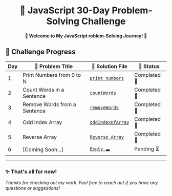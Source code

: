   <h1 align="center">🚀 JavaScript 30-Day Problem-Solving Challenge</h1>



<h4  align="center" > 🚀 Welcome to My JavaScript roblem-Solving Journey! 🎯 </h4> 


## 📅 Challenge Progress  

| Day | 📌 Problem Title  | 📂 Solution File | 📆 Status |
|----|--------------------|-----------------|---|
| 1️ | Print Numbers from 0 to N | [`print numbers`](problems/printNumber(day1).js) | Completed 🎯 |
| 2️ | Count Words in a Sentence | [`countWords`](problems/countWords(day2).js )  | Completed 🎯 |
| 3️ | Remove Words from a Sentence | [`removeWords`](problems/removeWords(day3).js) | Completed 🎯 |
| 4️ | Odd Index Array | [`oddIndexOfArray`](problems/OddIndexArray(day4).js) | Completed 🎯|
| 5️ | Reverse Array | [`Reverse Array`](problems/reverseArray(day5).js) | Completed 🎯 |
| 6️ | [Coming Soon...] | [`Empty 🕳️`](#) | Pending ⏳ |
<!--
| 7️ | [Coming Soon...] | [`Empty 🕳️`](#) | Pending ⏳ |
| 8️ | [Coming Soon...] | [`Empty 🕳️`](#) | Pending ⏳ |
| 9️ | [Coming Soon...] | [`Empty 🕳️`](#) | Pending ⏳ |
| 10 | [Coming Soon...] | [`Empty 🕳️`](#) | Pending ⏳ |
| 1️1️ | [Coming Soon...] | [`Empty 🕳️`](#) | Pending ⏳ |
| 12 | [Coming Soon...] | [`Empty 🕳️`](#) | Pending ⏳ |
| 13️ | [Coming Soon...] | [`Empty 🕳️`](#) | Pending ⏳ |
| 14️ | [Coming Soon...] | [`Empty 🕳️`](#) | Pending ⏳ |
| 15️ | [Coming Soon...] | [`Empty 🕳️`](#) | Pending ⏳ |
| 16️ | [Coming Soon...] | [`Empty 🕳️`](#) | Pending ⏳ |
| 17️ | [Coming Soon...] | [`Empty 🕳️`](#) | Pending ⏳ |
| 18️ | [Coming Soon...] | [`Empty 🕳️`](#) | Pending ⏳ |
| 19️ | [Coming Soon...] | [`Empty 🕳️`](#) | Pending ⏳ |
| 20️ | [Coming Soon...] | [`Empty 🕳️`](#) | Pending ⏳ |
| 21 | [Coming Soon...] | [`Empty 🕳️`](#) | Pending ⏳ |
| 22 | [Coming Soon...] | [`Empty 🕳️`](#) | Pending ⏳ |
| 23️ | [Coming Soon...] | [`Empty 🕳️`](#) | Pending ⏳ |
| 24️ | [Coming Soon...] | [`Empty 🕳️`](#) | Pending ⏳ |
| 25️ | [Coming Soon...] | [`Empty 🕳️`](#) | Pending ⏳ |
| 26️ | [Coming Soon...] | [`Empty 🕳️`](#) | Pending ⏳ |
| 27️ | [Coming Soon...] | [`Empty 🕳️`](#) | Pending ⏳ |
| 28️ | [Coming Soon...] | [`Empty 🕳️`](#) | Pending ⏳ |
| 29️ | [Coming Soon...] | [`Empty 🕳️`](#) | Pending ⏳ |
| 3️0️ | [Coming Soon...] | [`Empty 🕳️`](#) | Pending ⏳ |
  -->

 


---
<!-- 
## 📂 Code Previews

### 📝 Day 1: Print Numbers from 0 to N [`🔗`](problems/day1.js)
**Problem Statement**: Write a JavaScript function `printNumbers(N)` that prints all numbers from **0 to N**.

#### Code :
```javascript
function printNumber(N) {
  if (N >= 0) {
 for (let i = 0; i <= N; i++) {
console.log(i);
 }
  }
}
printNumber(5);
//output :0 1 2 3 4 5

```
### 📝 Day 2: Word Counter [`🔗`](problems/countWords(day2).js)
**Problem Statement**: Write a JavaScript function `countWords()`  that takes a string and returns the number of words contained in this string .
#### Code :
```javascript
function countWords(sentence) {
  let words = 0;
  let isWord = false;

  for (const char of sentence) {

 if (char != " ") {
if (!isWord) {
  words++;
  isWord = true;
}
 } else {
isWord = false;
 }
  }
  return words;
}
const output = countWords("DEV ZeroOne is a Next-Gen Programming Learning Platform.");
const output2 = countWords(" ");
console.log(output,output2);
//output 8 0
```

### 📝 Day 3: Remove Words [`🔗`](problems/removeWords.js)
**Problem Statement**: Write a JavaScript function `removeWords()` that takes a string and returns the string without the first three words.
- If the input is null, undefined, or the empty string, it returns "Invalid input".
-  If the string length is three or less, it returns "String too short to remove".
- Do not use any built-in string methods such as .slice() or .substring().
#### Code :
```javascript
function removeWords(sentence) {
 
if( sentence === null ||
  sentence === undefined || 
  sentence === ""){
  return "Invalid Input "
 }

 if(typeof sentence !== 'string'){
return "Invalid Input" 
 }  

let removeWord =''
let isWhiteSpaces = true;

  for (const word  of sentence) {
  if(word !== " "){
isWhiteSpaces = false;
break;
  }

  if(isWhiteSpaces){
return "Invalid Input";
  }
 }

 if(sentence.length <= 3){
  return " String is too short to remove";
 }
 
 for(let i = 3; i < sentence.length; i++){

  removeWord = removeWord + sentence[i];

  }
 return removeWord;
}

console.log(removeWords("Dev Zero One")); // Zero One
console.log(removeWords("I love programming"));// ove programming
console.log(removeWords("yes"));// String is too Short to remove
console.log(removeWords(""));// Invalid Input
console.log(removeWords(555));// Invalid Input
console.log(removeWords(null));// Invalid Input


 
```
### 📝 Day 4: Odd Indexed Elements [`🔗`](problems/manipulationOddIndexArry.js)
**Problem Statement**: Write a JavaScript function that takes an array and returns a new array containing all the odd indexed elements from the original array. The function should handle the following cases.
- If the input array is empty or not an array, it returns "Invalid Array".
- If the input array contains non-numeric elements, it returns "Invalid Array".
- If the length of the original array is less than 3, the function adds "DEVZEROONE" to the beginning and if the length of the original array more than 3, the function adds "DEVZEROONE" to the end.
- We consider a 0-indexed position as an odd number.
#### Code :
```javascript
function oddIndexOfArray(arrays){

 if(arrays.length === 0 || 
  !Array.isArray(arrays)){
  return "Invalid Array"
 }

 for (const number of arrays) {
  if(typeof number !== 'number'){
return "Invalid Array "
  }
 
 }

 let newArray = []
 newArray.push(arrays[0]);

 for( let i = 0; i < arrays.length ; i++ ){
  i % 2 !== 0 ? newArray.push(arrays[i]) : null;
 }
 newArray.length < 3 ? newArray.push("DEVZEROONE") : newArray.unshift("DEVZEROONE");

 return newArray;
}

const num = [ 12, 15, 8];
const num2 = [12, 15, 8, 65, 20, 111];

console.log(oddIndexOfArray(num)); // [ 12, 15, 'DEVZEROONE' ]

console.log(oddIndexOfArray(num2));//[ 'DEVZEROONE', 12, 15, 65, 111 ]

```


### 📝 Day 5: [Coming Soon...] [`🔗`](#)
**Problem Statement**: [`emty 🕳️`]
#### Code :
```javascript
console.log('output is on the way ')

``` -->
<!--  
### 📝 Day 6: [Coming Soon...] [`🔗`](#)
**Problem Statement**: [`emty 🕳️`]
#### Code :
```javascript 
console.log('output is on the way ')

```

 ### 📝 Day 7: [Coming Soon...] [`🔗`](#) 
 **Problem Statement**: 

 #### Code: 
```javascript  
console.log('output is on the way ')
``` 
### 📝 Day 8: [Coming Soon...] [`🔗`](#) 
**Problem Statement**: 
#### Code: 
```javascript  
console.log('output is on the way ')
``` 
### 📝 Day 9: [Coming Soon...] [`🔗`](#) **Problem Statement**: 
#### Code:  
```javascript  
console.log('output is on the way ')
``` 
### 📝 Day 10: [Coming Soon...] [`🔗`](#) **Problem Statement**: 
#### Code:  
```javascript  
console.log('output is on the way ')
``` 
### 📝 Day 11: [Coming Soon...] [`🔗`](#) **Problem Statement**: 
#### Code:  
```javascript  
console.log('output is on the way ')
``` 
### 📝 Day 12: [Coming Soon...] [`🔗`](#) **Problem Statement**: 
#### Code:  
```javascript  
console.log('output is on the way ')
``` 
### 📝 Day 13: [Coming Soon...] [`🔗`](#) **Problem Statement**: 
#### Code:  
```javascript  
console.log('output is on the way ')
``` 
### 📝 Day 14: [Coming Soon...] [`🔗`](#) **Problem Statement**: 
#### Code:  
```javascript  
console.log('output is on the way ')
``` 
### 📝 Day 15: [Coming Soon...] [`🔗`](#) **Problem Statement**: 
#### Code:  
```javascript  
console.log('output is on the way ')
``` 
### 📝 Day 16: [Coming Soon...] [`🔗`](#) **Problem Statement**: 
#### Code:  
```javascript  
console.log('output is on the way ')
``` 
### 📝 Day 17: [Coming Soon...] [`🔗`](#) **Problem Statement**: 
#### Code:  
```javascript  
console.log('output is on the way ')
``` 
### 📝 Day 18: [Coming Soon...] [`🔗`](#) **Problem Statement**: 
#### Code:  
```javascript  
console.log('output is on the way ')
``` 
### 📝 Day 19: [Coming Soon...] [`🔗`](#) **Problem Statement**: 
#### Code:  
```javascript  
console.log('output is on the way ')
``` 
### 📝 Day 20: [Coming Soon...] [`🔗`](#) **Problem Statement**: 
#### Code:  
```javascript  
console.log('output is on the way ')
``` 
### 📝 Day 21: [Coming Soon...] [`🔗`](#) **Problem Statement**: 
#### Code:  
```javascript  
console.log('output is on the way ')
``` 
### 📝 Day 22: [Coming Soon...] [`🔗`](#) **Problem Statement**: 
#### Code:  
```javascript  
console.log('output is on the way ')
``` 
### 📝 Day 23: [Coming Soon...] [`🔗`](#) **Problem Statement**: 
#### Code:  
```javascript  
console.log('output is on the way ')
``` 
### 📝 Day 24: [Coming Soon...] [`🔗`](#) **Problem Statement**: 
#### Code:  
```javascript  
console.log('output is on the way ')
``` 
### 📝 Day 25: [Coming Soon...] [`🔗`](#) **Problem Statement**: 
#### Code:  
```javascript  
console.log('output is on the way ')
``` 
### 📝 Day 26: [Coming Soon...] [`🔗`](#) **Problem Statement**: 
#### Code:  
```javascript  
console.log('output is on the way ')
``` 
### 📝 Day 27: [Coming Soon...] [`🔗`](#) **Problem Statement**: 
#### Code:  
```javascript  
console.log('output is on the way ')
``` 
### 📝 Day 28: [Coming Soon...] [`🔗`](#) **Problem Statement**: 
#### Code:  
```javascript  
console.log('output is on the way ')
``` 
### 📝 Day 29: [Coming Soon...] [`🔗`](#) **Problem Statement**: 
#### Code:  
```javascript  
console.log('output is on the way ')
``` 
### 📝 Day 30: [Coming Soon...] [`🔗`](#) **Problem Statement**: 
#### Code:  
```javascript  
console.log('output is on the way ')
``` 
-->
### ✨ That's all for now!

*Thanks for checking out my work. Feel free to reach out if you have any questions or suggestions!*
